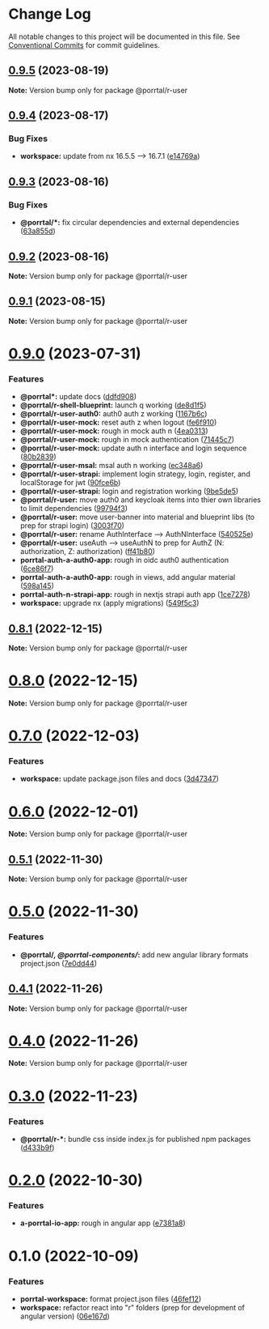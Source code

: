 # Change Log

All notable changes to this project will be documented in this file.
See [Conventional Commits](https://conventionalcommits.org) for commit guidelines.

## [0.9.5](https://github.com/Comcast/Porrtal/compare/v0.9.4...v0.9.5) (2023-08-19)

**Note:** Version bump only for package @porrtal/r-user

## [0.9.4](https://github.com/Comcast/Porrtal/compare/v0.9.3...v0.9.4) (2023-08-17)

### Bug Fixes

- **workspace:** update from nx 16.5.5 --> 16.7.1 ([e14769a](https://github.com/Comcast/Porrtal/commit/e14769acf2e498d4c0b19ab1b6c47687b828ddd5))

## [0.9.3](https://github.com/Comcast/Porrtal/compare/v0.9.2...v0.9.3) (2023-08-16)

### Bug Fixes

- **@porrtal/\*:** fix circular dependencies and external dependencies ([63a855d](https://github.com/Comcast/Porrtal/commit/63a855d723f1d4170438f3e861fe339a55f03493))

## [0.9.2](https://github.com/Comcast/Porrtal/compare/v0.9.1...v0.9.2) (2023-08-16)

**Note:** Version bump only for package @porrtal/r-user

## [0.9.1](https://github.com/Comcast/Porrtal/compare/v0.9.0...v0.9.1) (2023-08-15)

**Note:** Version bump only for package @porrtal/r-user

# [0.9.0](https://github.com/Comcast/Porrtal/compare/v0.8.1...v0.9.0) (2023-07-31)

### Features

- **@porrtal\*:** update docs ([ddfd908](https://github.com/Comcast/Porrtal/commit/ddfd9081e76f04d3f00e652234f2368db4bb0d63))
- **@porrtal/r-shell-blueprint:** launch q working ([de8d1f5](https://github.com/Comcast/Porrtal/commit/de8d1f5373e1d25bab2ab6de3616491194dd7f4e))
- **@porrtal/r-user-auth0:** auth0 auth z working ([1167b6c](https://github.com/Comcast/Porrtal/commit/1167b6c2aa83e721dd536d4ee744c766962f232b))
- **@porrtal/r-user-mock:** reset auth z when logout ([fe6f910](https://github.com/Comcast/Porrtal/commit/fe6f910900aa19580d15a2a7cc7ace1e108b9a3e))
- **@porrtal/r-user-mock:** rough in mock auth n ([4ea0313](https://github.com/Comcast/Porrtal/commit/4ea0313793f93293dc01a8b8dd723c15868325e4))
- **@porrtal/r-user-mock:** rough in mock authentication ([71445c7](https://github.com/Comcast/Porrtal/commit/71445c705f9e50efbd357d0283abf390445a517b))
- **@porrtal/r-user-mock:** update auth n interface and login sequence ([80b2839](https://github.com/Comcast/Porrtal/commit/80b28393c2cfff4f6b5b37d66d28ffd8f881d468))
- **@porrtal/r-user-msal:** msal auth n working ([ec348a6](https://github.com/Comcast/Porrtal/commit/ec348a6bb84c8c70bef556f772d2ab67ea3b6c06))
- **@porrtal/r-user-strapi:** implement login strategy, login, register, and localStorage for jwt ([90fce6b](https://github.com/Comcast/Porrtal/commit/90fce6b3a75684ea0420fbb1c181beac65573da9))
- **@porrtal/r-user-strapi:** login and registration working ([9be5de5](https://github.com/Comcast/Porrtal/commit/9be5de528354a928e7a7fe4085525022100c2a15))
- **@porrtal/r-user:** move auth0 and keycloak items into thier own libraries to limit dependencies ([99794f3](https://github.com/Comcast/Porrtal/commit/99794f3dfae0bd556039b966887a838944851b34))
- **@porrtal/r-user:** move user-banner into material and blueprint libs (to prep for strapi login) ([3003f70](https://github.com/Comcast/Porrtal/commit/3003f7041275da22f813c23429bee96ee6ea0966))
- **@porrtal/r-user:** rename AuthInterface --> AuthNInterface ([540525e](https://github.com/Comcast/Porrtal/commit/540525e8367fd7f0d427a8e11c6451350661b694))
- **@porrtal/r-user:** useAuth --> useAuthN to prep for AuthZ (N: authorization, Z: authorization) ([ff41b80](https://github.com/Comcast/Porrtal/commit/ff41b8031be8f92846227d037a90ab5802d6a315))
- **porrtal-auth-a-auth0-app:** rough in oidc auth0 authentication ([6ce86f7](https://github.com/Comcast/Porrtal/commit/6ce86f75d1765de9fdfe44b6752046752a9546db))
- **porrtal-auth-a-auth0-app:** rough in views, add angular material ([598a145](https://github.com/Comcast/Porrtal/commit/598a145fc1896971e841776fa30eaa25e4c10949))
- **porrtal-auth-n-strapi-app:** rough in nextjs strapi auth app ([1ce7278](https://github.com/Comcast/Porrtal/commit/1ce72780c9c18bb15a912f01cbeefce29cd38f26))
- **workspace:** upgrade nx (apply migrations) ([549f5c3](https://github.com/Comcast/Porrtal/commit/549f5c353259b49d668ad91397b9b05a7fadb7e7))

## [0.8.1](https://github.com/Comcast/Porrtal/compare/v0.8.0...v0.8.1) (2022-12-15)

**Note:** Version bump only for package @porrtal/r-user

# [0.8.0](https://github.com/Comcast/Porrtal/compare/v0.7.0...v0.8.0) (2022-12-15)

**Note:** Version bump only for package @porrtal/r-user

# [0.7.0](https://github.com/Comcast/Porrtal/compare/v0.6.0...v0.7.0) (2022-12-03)

### Features

- **workspace:** update package.json files and docs ([3d47347](https://github.com/Comcast/Porrtal/commit/3d47347412aaee8d8fc5043163625cc3fddb0188))

# [0.6.0](https://github.com/datumgeek/porrtal/compare/v0.5.1...v0.6.0) (2022-12-01)

**Note:** Version bump only for package @porrtal/r-user

## [0.5.1](https://github.com/datumgeek/porrtal/compare/v0.5.0...v0.5.1) (2022-11-30)

**Note:** Version bump only for package @porrtal/r-user

# [0.5.0](https://github.com/datumgeek/porrtal/compare/v0.4.1...v0.5.0) (2022-11-30)

### Features

- **@porrtal/_, @porrtal-components/_:** add new angular library formats project.json ([7e0dd44](https://github.com/datumgeek/porrtal/commit/7e0dd44eb41e158a960a60bae2b219f5c0e9c166))

## [0.4.1](https://github.com/datumgeek/porrtal/compare/v0.4.0...v0.4.1) (2022-11-26)

**Note:** Version bump only for package @porrtal/r-user

# [0.4.0](https://github.com/datumgeek/porrtal/compare/v0.3.0...v0.4.0) (2022-11-26)

**Note:** Version bump only for package @porrtal/r-user

# [0.3.0](https://github.com/datumgeek/porrtal/compare/v0.2.0...v0.3.0) (2022-11-23)

### Features

- **@porrtal/r-\*:** bundle css inside index.js for published npm packages ([d433b9f](https://github.com/datumgeek/porrtal/commit/d433b9f6a5a36317263bfe63204b071e566fcee1))

# [0.2.0](https://github.com/datumgeek/porrtal/compare/v0.1.0...v0.2.0) (2022-10-30)

### Features

- **a-porrtal-io-app:** rough in angular app ([e7381a8](https://github.com/datumgeek/porrtal/commit/e7381a8d324f18413b909e8800874d235e1f8567))

# 0.1.0 (2022-10-09)

### Features

- **porrtal-workspace:** format project.json files ([46fef12](https://github.com/datumgeek/porrtal/commit/46fef12bba99d07cc883cb08ab46e38ad232aae9))
- **workspace:** refactor react into "r" folders (prep for development of angular version) ([06e167d](https://github.com/datumgeek/porrtal/commit/06e167ddc353b0ba9f9b1c3b480474ff9614f237))
